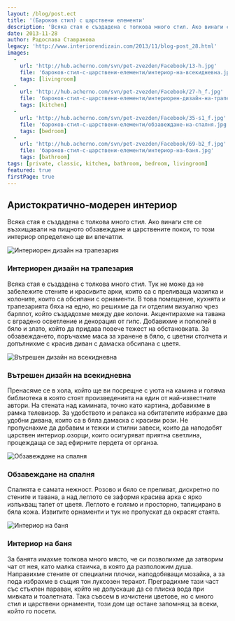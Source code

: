 ```yaml
---
layout: /blog/post.ect
title: '(Бароков стил) с царствени елементи'
description: 'Всяка стая е създадена с толкова много стил. Ако винаги сте се възхищавали на пищното обзавеждане и царствените покои, то този интериор определено ще ви впечатли.'
date: 2013-11-28
author: Радослава Ставракова
legacy: 'http://www.interiorendizain.com/2013/11/blog-post_28.html'
images:
  -
    url: 'http://hub.acherno.com/svn/pet-zvezden/Facebook/13-h.jpg'
    file: 'бароков-стил-с-царствени-елементи/интериор-на-всекидневна.jpg'
    tags: [livingroom]
  -
    url: 'http://hub.acherno.com/svn/pet-zvezden/Facebook/27-h_f.jpg'
    file: 'бароков-стил-с-царствени-елементи/интериорен-дизайн-на-трапезария.jpg'
    tags: [kitchen]
  -
    url: 'http://hub.acherno.com/svn/pet-zvezden/Facebook/35-s1_f.jpg'
    file: 'бароков-стил-с-царствени-елементи/обзавеждане-на-спалня.jpg'
    tags: [bedroom]
  -
    url: 'http://hub.acherno.com/svn/pet-zvezden/Facebook/69-b2_f.jpg'
    file: 'бароков-стил-с-царствени-елементи/интериор-на-баня.jpg'
    tags: [bathroom]
tags: [private, classic, kitchen, bathroom, bedroom, livingroom]
featured: true
firstPage: true
---
```

## **Аристократично-модерен** интериор
Всяка стая е създадена с толкова много стил. Ако винаги сте се възхищавали на пищното обзавеждане и царствените покои, то този интериор определено ще ви впечатли. 

![Интериорен дизайн на трапезария](бароков-стил-с-царствени-елементи/интериорен-дизайн-на-трапезария.jpg)
### Интериорен дизайн на **трапезария**

Всяка стая е създадена с толкова много стил. Тук не може да не забележите стените и красивите арки, които са с преливаща мазилка и колоните, които са обсипани с орнаменти. В това помещение, кухнята и трапезарията бяха на едно, но решихме да ги отделим визуално чрез барплот, който създадохме между две колони. Акцентирахме на тавана с вградено осветление и декорация от гипс. Добавихме и полюлей в бяло и злато, който да придава повече тежест на обстановката. За обзавеждането, поръчахме маса за хранене в бяло, с цветни столчета и допълнихме с красив диван с дамаска обсипана с цветя.

![Вътрешен дизайн на всекидневна](бароков-стил-с-царствени-елементи/интериор-на-всекидневна.jpg)
### Вътрешен дизайн на **всекидневна**

Пренасяме се в хола, който ще ви посрещне с уюта на камина и голяма библиотека в която стоят произведенията на един от най-известните автори. На стената над камината, точно като картина, добавихме в рамка телевизор. За удобството и релакса на обитателите избрахме два удобни дивана, които са в бяла дамаска с красиви рози. Не пропуснахме да добавим и тежки и стилни завеси, които да наподобят царствен интериор.озорци, които осигуряват приятна светлина, процеждаща се зад ефирните пердета от органза.

![Обзавеждане на спалня](бароков-стил-с-царствени-елементи/обзавеждане-на-спалня.jpg)
### Обзавеждане на **спалня**

Спалнята е самата нежност. Розово и бяло се преливат, дискретно по стените и тавана, а над леглото се заформя красива арка с ярко изпъкващ тапет от цветя. Леглото е голямо и просторно, тапицирано в бяла кожа. Извитите орнаменти и тук не пропускат да окрасят стаята.

![Интериор на баня](бароков-стил-с-царствени-елементи/интериор-на-баня.jpg)
### Интериор на **баня**

За банята имахме толкова много място, че си позволихме да затворим чат от нея, като малка стаичка, в която да разположим душа. Направихме стените от специални плочки, наподобяващи мозайка, а за пода избрахме в същия тон луксозен теракот. Преградихме тази част със стъклен параван, който не допускаше да се плиска вода при мивката и тоалетната. Така съвсем в изчистени цветове, но с много стил и царствени орнаменти, този дом ще остане запомнящ за всеки, който го посети.